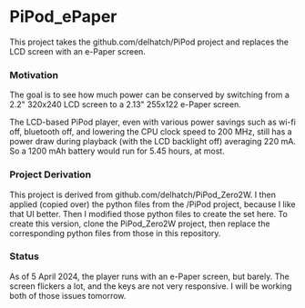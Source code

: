 # PiPod_ePaper
This project takes the github.com/delhatch/PiPod project and replaces the LCD screen with an e-Paper screen.
<h3>Motivation</h3>
<p>The goal is to see how much power can be conserved by switching from a 2.2" 320x240 LCD screen to a 2.13" 255x122 e-Paper screen.</p>
<p>The LCD-based PiPod player, even with various power savings such as wi-fi off, bluetooth off, and lowering the CPU clock speed to 200 MHz, still has a power draw during playback (with the LCD backlight off) averaging 220 mA. So a 1200 mAh battery would run for 5.45 hours, at most.</p>
<h3>Project Derivation</h3>
<p>This project is derived from github.com/delhatch/PiPod_Zero2W. I then applied (copied over) the python files from the /PiPod project, because I like that UI better. Then I modified those python files to create the set here. To create this version, clone the PiPod_Zero2W project, then replace the corresponding python files from those in this repository.</p>
<h3>Status</h3>
<p>As of 5 April 2024, the player runs with an e-Paper screen, but barely. The screen flickers a lot, and the keys are not very responsive. I will be working both of those issues tomorrow.</p>
